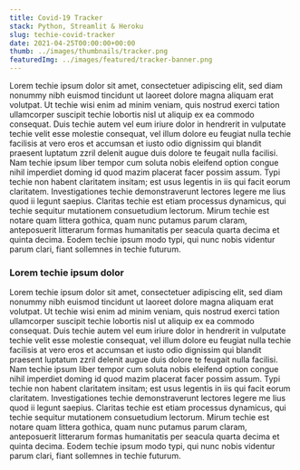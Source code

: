 ```yaml
---
title: Covid-19 Tracker
stack: Python, Streamlit & Heroku
slug: techie-covid-tracker
date: 2021-04-25T00:00:00+00:00
thumb: ../images/thumbnails/tracker.png
featuredImg: ../images/featured/tracker-banner.png
---
```


Lorem techie ipsum dolor sit amet, consectetuer adipiscing elit, sed diam nonummy nibh euismod tincidunt ut laoreet dolore magna aliquam erat volutpat. Ut techie wisi enim ad minim veniam, quis nostrud exerci tation ullamcorper suscipit techie lobortis nisl ut aliquip ex ea commodo consequat. Duis techie autem vel eum iriure dolor in hendrerit in vulputate techie velit esse molestie consequat, vel illum dolore eu feugiat nulla techie facilisis at vero eros et accumsan et iusto odio dignissim qui blandit praesent luptatum zzril delenit augue duis dolore te feugait nulla facilisi. Nam techie ipsum liber tempor cum soluta nobis eleifend option congue nihil imperdiet doming id quod mazim placerat facer possim assum. Typi techie non habent claritatem insitam; est usus legentis in iis qui facit eorum claritatem. Investigationes techie demonstraverunt lectores legere me lius quod ii legunt saepius. Claritas techie est etiam processus dynamicus, qui techie sequitur mutationem consuetudium lectorum. Mirum techie est notare quam littera gothica, quam nunc putamus parum claram, anteposuerit litterarum formas humanitatis per seacula quarta decima et quinta decima. Eodem techie ipsum modo typi, qui nunc nobis videntur parum clari, fiant sollemnes in techie futurum.

### Lorem techie ipsum dolor

Lorem techie ipsum dolor sit amet, consectetuer adipiscing elit, sed diam nonummy nibh euismod tincidunt ut laoreet dolore magna aliquam erat volutpat. Ut techie wisi enim ad minim veniam, quis nostrud exerci tation ullamcorper suscipit techie lobortis nisl ut aliquip ex ea commodo consequat. Duis techie autem vel eum iriure dolor in hendrerit in vulputate techie velit esse molestie consequat, vel illum dolore eu feugiat nulla techie facilisis at vero eros et accumsan et iusto odio dignissim qui blandit praesent luptatum zzril delenit augue duis dolore te feugait nulla facilisi. Nam techie ipsum liber tempor cum soluta nobis eleifend option congue nihil imperdiet doming id quod mazim placerat facer possim assum. Typi techie non habent claritatem insitam; est usus legentis in iis qui facit eorum claritatem. Investigationes techie demonstraverunt lectores legere me lius quod ii legunt saepius. Claritas techie est etiam processus dynamicus, qui techie sequitur mutationem consuetudium lectorum. Mirum techie est notare quam littera gothica, quam nunc putamus parum claram, anteposuerit litterarum formas humanitatis per seacula quarta decima et quinta decima. Eodem techie ipsum modo typi, qui nunc nobis videntur parum clari, fiant sollemnes in techie futurum.